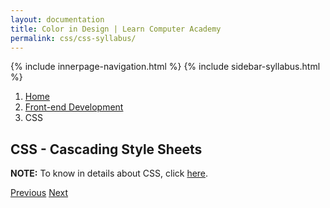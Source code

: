 ```yaml
---
layout: documentation
title: Color in Design | Learn Computer Academy
permalink: css/css-syllabus/
---
```

<div class="loader">
{% include innerpage-navigation.html %}
  {% include sidebar-syllabus.html %}
            <div class="page-content">
                <div class="content-wrapper">
                    <div class="row">
                        <div class="col-md-9 content">
                            <nav aria-label="breadcrumb">
                                <ol class="breadcrumb">
                                    <li class="breadcrumb-item"><a href="#">Home</a></li>
                                    <li class="breadcrumb-item"><a href="#">Front-end Development</a></li>
                                    <li class="breadcrumb-item active">CSS</li>
                                </ol>
                            </nav>
                            <!-- Your content goes started here -->
                            <div class="doc-content">
                                <h2>CSS - Cascading Style Sheets</h2>
                                <p class="note"><b>NOTE:</b> To know in details about CSS, click <a href="/css/css-intro">here</a>.</p>
                            </div>
                            <!-- /.Your content goes ends here -->
                            <div class="footer-btn d-flex justify-content-between">
                                <a href="/html/html-syllabus" class="btn"><i class="fas fa-arrow-circle-left"></i>Previous</a>
                                <a href="/javascript/js-syllabus" class="btn">Next<i class="fas fa-arrow-circle-right"></i></a> 
                            </div>
                            <!-- /.End of footer button -->
                        </div>
                        <!-- Right Sidebar Start-->
                        <?php include '../includes/right-sidebar-innerpage.php'; ?>
                        <!-- Right-Sidebar End -->
                    </div>
                </div>
